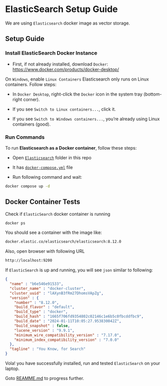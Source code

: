 # ElasticSearch Setup Guide

We are using `Elasticsearch` docker image as vector storage.

## Setup Guide

### Install ElasticSearch Docker Instance

- First, if not already installed, download `Docker`: https://www.docker.com/products/docker-desktop/

On `Windows`, enable `Linux Containers` Elasticsearch only runs on Linux containers. Follow steps:

- In `Docker Desktop`, right-click the `Docker` icon in the system tray (bottom-right corner).

- If you see `Switch to Linux containers...`, click it.

- If you see `Switch to Windows containers...`, you’re already using Linux containers (good).

### Run Commands

To run **Elasticsearch as a Docker container**, follow these steps:

- Open [`Elasticsearch`](../ElasticSearch/) folder in this repo
- It has [`docker-compose.yml`](docker-compose.yml) file

- Run following command and wait:

```bash
docker compose up -d
```

## Docker Container Tests

Check if `ElasticSearch` docker container is running

```bash
docker ps
```

You should see a container with the image like:

```bash
docker.elastic.co/elasticsearch/elasticsearch:8.12.0
```

Also, open browser with following URL

```bash
http://localhost:9200
```

If `ElasticSearch` is up and running, you will see `json` similar to following:

```json
{
  "name" : "b6e546e91533",
  "cluster_name" : "docker-cluster",
  "cluster_uuid" : "lAXynB3fRm27DhomsVApZg",
  "version" : {
    "number" : "8.12.0",
    "build_flavor" : "default",
    "build_type" : "docker",
    "build_hash" : "1665f706fd9354802c02146c1e6b5c0fbcddfbc9",
    "build_date" : "2024-01-11T10:05:27.953830042Z",
    "build_snapshot" : false,
    "lucene_version" : "9.9.1",
    "minimum_wire_compatibility_version" : "7.17.0",
    "minimum_index_compatibility_version" : "7.0.0"
  },
  "tagline" : "You Know, for Search"
}
```

Vola! you have successfully installed, run and tested `ElasticSearch` on your laptop.

Goto [REAMME.md](../README.md) to progress further.